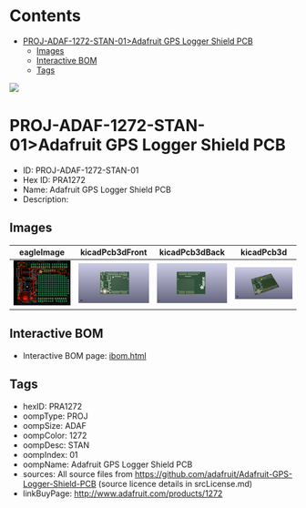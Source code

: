 



Contents
========

* [PROJ-ADAF-1272-STAN-01>Adafruit GPS Logger Shield PCB](#proj-adaf-1272-stan-01adafruit-gps-logger-shield-pcb)
	* [Images](#images)
	* [Interactive BOM](#interactive-bom)
	* [Tags](#tags)
  
![][im]
# PROJ-ADAF-1272-STAN-01>Adafruit GPS Logger Shield PCB

- ID: PROJ-ADAF-1272-STAN-01
- Hex ID: PRA1272
- Name: Adafruit GPS Logger Shield PCB
- Description: 

## Images
  
  

|eagleImage|kicadPcb3dFront|kicadPcb3dBack|kicadPcb3d|
| :---: | :---: | :---: | :---: |
|[![eagleImage](eagleImage_140.png)](eagleImage_600.png)|[![kicadPcb3dFront](kicadPcb3dFront_140.png)](kicadPcb3dFront_600.png)|[![kicadPcb3dBack](kicadPcb3dBack_140.png)](kicadPcb3dBack_600.png)|[![kicadPcb3d](kicadPcb3d_140.png)](kicadPcb3d_600.png)|

## Interactive BOM

- Interactive BOM page: [ibom.html](kicad/bom/ibom.html)

## Tags

- hexID: PRA1272
- oompType: PROJ
- oompSize: ADAF
- oompColor: 1272
- oompDesc: STAN
- oompIndex: 01
- oompName: Adafruit GPS Logger Shield PCB
- sources: All source files from https://github.com/adafruit/Adafruit-GPS-Logger-Shield-PCB (source licence details in srcLicense.md)
- linkBuyPage: http://www.adafruit.com/products/1272



[im]: kicadPcb3d_450.png
